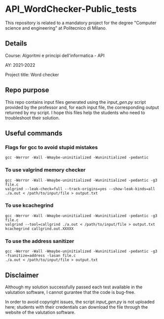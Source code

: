 # API_WordChecker-Public_tests
This repository is related to a mandatory project for the degree "Computer science and engineering" at Politecnico di Milano.

## Details
Course: Algoritmi e principi dell'informatica - API

AY: 2021-2022

Project title: Word checker

## Repo purpose
This repo contains input files generated using the _input_gen.py_ script provided by the professor and, for each input file, the corresponding output returned by my script.
I hope this files help the students who need to troubleshoot their solution.

## Useful commands
### Flags for gcc to avoid stupid mistakes
```
gcc -Werror -Wall -Wmaybe-uninitialized -Wuninitialized -pedantic 
```
### To use valgrind memory checker
```
gcc -Werror -Wall -Wmaybe-uninitialized -Wuninitialized -pedantic -g3 file.c
valgrind --leak-check=full --track-origins=yes --show-leak-kinds=all ./a.out < /path/to/input/file > output.txt
```

### To use kcachegrind
```
gcc -Werror -Wall -Wmaybe-uninitialized -Wuninitialized -pedantic -g3 file.c
valgrind --tool=callgrind ./a.out < /path/to/input/file > output.txt
kcachegrind callgrind.out.XXXXX
```

### To use the address sanitizer
```
gcc -Werror -Wall -Wmaybe-uninitialized -Wuninitialized -pedantic -g3 -fsanitize=address -lasan file.c
./a.out < /path/to/input/file > output.txt
```

## Disclaimer
Although my solution successfully passed each test available in the valutation software, I cannot gurantee that the code is bug-free.

In order to avoid copyright issues, the script _input_gen.py_ is not uploaded here; students with their credentials can download the file through the website of the valutation software.
